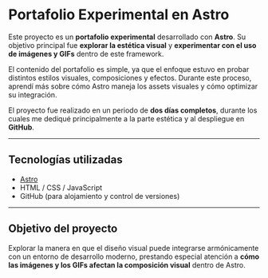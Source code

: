 # Portafolio Experimental en Astro

Este proyecto es un **portafolio experimental** desarrollado con **Astro**. Su objetivo principal fue **explorar la estética visual** y **experimentar con el uso de imágenes y GIFs** dentro de este framework.

El contenido del portafolio es simple, ya que el enfoque estuvo en probar distintos estilos visuales, composiciones y efectos. Durante este proceso, aprendí más sobre cómo Astro maneja los assets visuales y cómo optimizar su integración.

El proyecto fue realizado en un periodo de **dos días completos**, durante los cuales me dediqué principalmente a la parte estética y al despliegue en **GitHub**.

---

## Tecnologías utilizadas
- [Astro](https://astro.build)
- HTML / CSS / JavaScript
- GitHub (para alojamiento y control de versiones)

---

## Objetivo del proyecto
Explorar la manera en que el diseño visual puede integrarse armónicamente con un entorno de desarrollo moderno, prestando especial atención a **cómo las imágenes y los GIFs afectan la composición visual** dentro de Astro.
